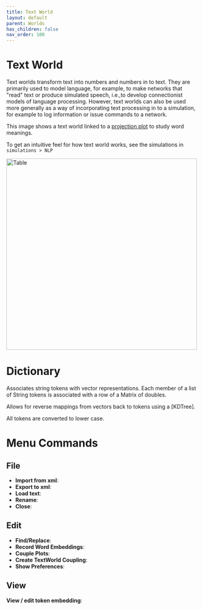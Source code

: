 ```yaml
---
title: Text World
layout: default
parent: Worlds
has_children: false
nav_order: 100
---
```


# Text World

Text worlds transform text into numbers and numbers in to text. They are primarily used to model language, for example, to make networks that "read" text or produce simulated speech, i.e.,to develop connectionist models of language processing. However, text worlds can also be used more generally as a way of incorporating text processing in to a simulation, for example to log information or issue commands to a network.

This image shows a text world linked to a [projection plot](../plots/projectionPlot) to study word meanings.

To get an intuitive feel for how text world works, see the simulations in `simulations > NLP`

<img src="/assets/images/textWorld.png" alt="Table" style="width:500px;"/>


# Dictionary

 Associates string tokens with vector representations. Each member of a list of String tokens is associated with a row of a Matrix of doubles.
 
 Allows for reverse mappings from vectors back to tokens using a [KDTree].
 
 All tokens are converted to lower case.

 

# Menu Commands

## File

- **Import from xml**: 
- **Export to xml**: 
- **Load text**: 
- **Rename**: 
- **Close**: 

## Edit

- **Find/Replace**: 
- **Record Word Embeddings**: 
- **Couple Plots**: 
- **Create TextWorld Coupling**: 
- **Show Preferences**: 

## View

**View / edit token embedding**:
